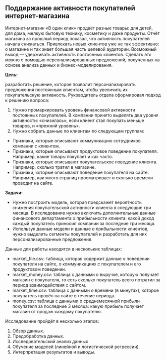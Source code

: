 ## Поддержание активности покупателей интернет-магазина

Интернет-магазин «В один клик» продаёт разные товары: для детей, для дома, мелкую бытовую технику, косметику и даже продукты. Отчёт магазина за прошлый период показал, что активность покупателей начала снижаться. Привлекать новых клиентов уже не так эффективно: о магазине и так знает большая часть целевой аудитории. Возможный выход — удерживать активность постоянных клиентов. Сделать это можно с помощью персонализированных предложений, полученных на основе анализа данных и бизнес-моделирования.

**Цель:**

разработать решение, которое позволит персонализировать предложения постоянным клиентам, чтобы увеличить их покупательскую активность.
Руководитель отдела сформировал подход к решению вопроса:

1. Нужно промаркировать уровень финансовой активности постоянных покупателей. В компании принято выделять два уровня активности: «снизилась», если клиент стал покупать меньше товаров, и «прежний уровень».
2. Нужно собрать данные по клиентам по следующим группам:
- Признаки, которые описывают коммуникацию сотрудников компании с клиентом.
- Признаки, которые описывают продуктовое поведение покупателя. Например, какие товары покупает и как часто.
- Признаки, которые описывают покупательское поведение клиента. Например, сколько тратил в магазине.
- Признаки, которые описывают поведение покупателя на сайте. Например, как много страниц просматривает и сколько времени проводит на сайте.

**Задачи:**

- Нужно построить модель, которая предскажет вероятность снижения покупательской активности клиента в следующие три месяца. В исследование нужно включить дополнительные данные финансового департамента о прибыльности клиента: какой доход каждый покупатель приносил компании за последние три месяца.
- Используя данные модели и данные о прибыльности клиентов, нужно выделить сегменты покупателей и разработать для них персонализированные предложения.

Данные для работы находятся в нескольких таблицах:

- market_file.csv: таблица, которая содержит данные о поведении покупателя на сайте, о коммуникациях с покупателем и его продуктовом поведении.
- market_money.csv: таблица с данными о выручке, которую получает магазин с покупателя, то есть сколько покупатель всего потратил за период взаимодействия с сайтом.
- market_time.csv: таблица с данными о времени (в минутах), которое покупатель провёл на сайте в течение периода.
- money.csv: таблица с данными о среднемесячной прибыли покупателя за последние 3 месяца: какую прибыль получает магазин от продаж каждому покупателю.

Исследование пройдёт в несколько этапов:

1. Обзор данных.
2. Предобработка данных.
3. Исследовательский анализ данных
4. Обучение моделей (линейной и логистической регрессии).
5. Интерпретация результатов и выводы.
